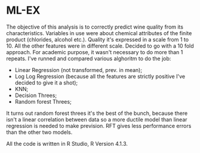 # ML-EX

The objective of this analysis is to correctly predict wine quality from its characteristics. Variables in use were about chemical attributes of the finite product (chlorides, alcohol etc.). Quality it's expressed in a scale from 1 to 10. All the other features were in different scale. Decided to go with a 10 fold approach. For academic purpose, it wasn't necessary to do more than 1 repeats. I've runned and compared various alghoritm to do the job:
-	Linear Regression (not transformed, prev. in mean);
-	Log Log Regression (because all the features are strictly positive I've decided to give it a shot);
-	KNN;
-	Decision Threes;
-	Random forest Threes;

It turns out random forest threes it's the best of the bunch, because there isn't a linear correlation between data so a more ductile model than linear regression is needed to make prevision. RFT gives less performance errors than the other two models.

All the code is written in R Studio, R Version 4.1.3.
